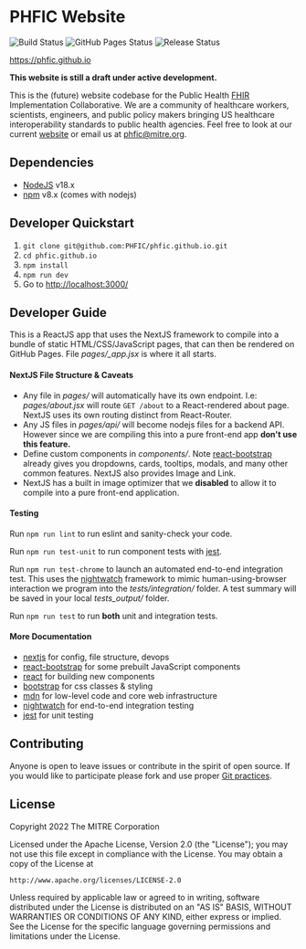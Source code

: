 # PHFIC Website
![Build Status](https://img.shields.io/github/workflow/status/phfic/phfic.github.io/deploy/main)
![GitHub Pages Status](https://img.shields.io/github/deployments/phfic/phfic.github.io/github-pages?color=blue&label=pages)
![Release Status](https://img.shields.io/badge/release-draft-red)

<https://phfic.github.io>

**This website is still a draft under active development.**

This is the (future) website codebase for the Public Health [FHIR](https://en.wikipedia.org/wiki/Fast_Healthcare_Interoperability_Resources) Implementation Collaborative. We are a community of healthcare workers, scientists, engineers, and public policy makers bringing US healthcare interoperability standards to public health agencies. Feel free to look at our current [website](https://sites.mitre.org/phfic/) or email us at [phfic@mitre.org](mailto:phfic@mitre.org).

## Dependencies
 - [NodeJS](https://nodejs.org/en/) v18.x
 - [npm](https://github.com/npm/cli) v8.x (comes with nodejs)

## Developer Quickstart
 1. `git clone git@github.com:PHFIC/phfic.github.io.git`
 2. `cd phfic.github.io`
 3. `npm install`
 4. `npm run dev`
 5. Go to <http://localhost:3000/>

## Developer Guide
This is a ReactJS app that uses the NextJS framework to compile into a bundle of static HTML/CSS/JavaScript pages, that can then be rendered on GitHub Pages. File _pages/\_app.jsx_ is where it all starts.

#### NextJS File Structure & Caveats
 - Any file in _pages/_ will automatically have its own endpoint. I.e: _pages/about.jsx_ will route `GET /about` to a React-rendered about page. NextJS uses its own routing distinct from React-Router.
 - Any JS files in _pages/api/_ will become nodejs files for a backend API. However since we are compiling this into a pure front-end app **don't use this feature.**
 - Define custom components in _components/_. Note [react-bootstrap](https://react-bootstrap.github.io/) already gives you dropdowns, cards, tooltips, modals, and many other common features. NextJS also provides Image and Link.
 - NextJS has a built in image optimizer that we **disabled** to allow it to compile into a pure front-end application.

#### Testing
Run `npm run lint` to run eslint and sanity-check your code.

Run `npm run test-unit` to run component tests with [jest](https://jestjs.io/docs/getting-started).

Run `npm run test-chrome` to launch an automated end-to-end integration test. This uses the [nightwatch](https://nightwatchjs.org/guide/overview/what-is-nightwatch.html) framework to mimic human-using-browser interaction we program into the _tests/integration/_ folder. A test summary will be saved in your local _tests\_output/_ folder.

Run `npm run test` to run **both** unit and integration tests.


#### More Documentation
 - [nextjs](https://nextjs.org/docs/getting-started) for config, file structure, devops
 - [react-bootstrap](https://react-bootstrap.github.io/) for some prebuilt JavaScript components
 - [react](https://reactjs.org/docs/getting-started.html) for building new components
 - [bootstrap](https://getbootstrap.com/docs/5.2/getting-started/introduction/) for css classes & styling
 - [mdn](https://developer.mozilla.org/en-US/) for low-level code and core web infrastructure
 - [nightwatch](https://nightwatchjs.org/guide/overview/what-is-nightwatch.html) for end-to-end integration testing
 - [jest](https://jestjs.io/docs/getting-started) for unit testing


## Contributing
Anyone is open to leave issues or contribute in the spirit of open source. If you would like to participate please fork and use proper [Git practices](https://docs.github.com/en/get-started/quickstart/github-flow).


## License

Copyright 2022 The MITRE Corporation

Licensed under the Apache License, Version 2.0 (the "License"); you may not use this file except in compliance with the License. You may obtain a copy of the License at
```
http://www.apache.org/licenses/LICENSE-2.0
```
Unless required by applicable law or agreed to in writing, software distributed under the License is distributed on an "AS IS" BASIS, WITHOUT WARRANTIES OR CONDITIONS OF ANY KIND, either express or implied. See the License for the specific language governing permissions and limitations under the License.


